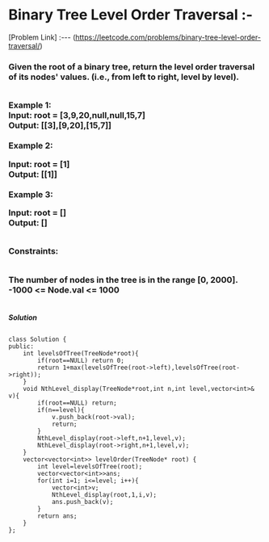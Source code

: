 # Binary Tree Level Order Traversal :-

[Problem Link] :--- (https://leetcode.com/problems/binary-tree-level-order-traversal/)

<h3>
Given the root of a binary tree, return the level order traversal of its nodes' values. (i.e., from left to right, level by level).<br><br>

Example 1:<br>
Input: root = [3,9,20,null,null,15,7]<br>
Output: [[3],[9,20],[15,7]]<br><br>
Example 2:<br>

Input: root = [1]<br>
Output: [[1]]<br><br>
Example 3:<br>

Input: root = []<br>
Output: []<br><br>
 

Constraints:<br><br>

The number of nodes in the tree is in the range [0, 2000].<br>
-1000 <= Node.val <= 1000<br><br>
  
</h3>

***Solution***

```

class Solution {
public:
    int levelsOfTree(TreeNode*root){
        if(root==NULL) return 0;
        return 1+max(levelsOfTree(root->left),levelsOfTree(root->right));
    }
    void NthLevel_display(TreeNode*root,int n,int level,vector<int>& v){
        if(root==NULL) return;
        if(n==level){
            v.push_back(root->val);
            return;
        }    
        NthLevel_display(root->left,n+1,level,v);
        NthLevel_display(root->right,n+1,level,v);
    }
    vector<vector<int>> levelOrder(TreeNode* root) {
        int level=levelsOfTree(root);
        vector<vector<int>>ans;
        for(int i=1; i<=level; i++){
            vector<int>v;
            NthLevel_display(root,1,i,v);
            ans.push_back(v);
        }
        return ans;
    }
};

```

